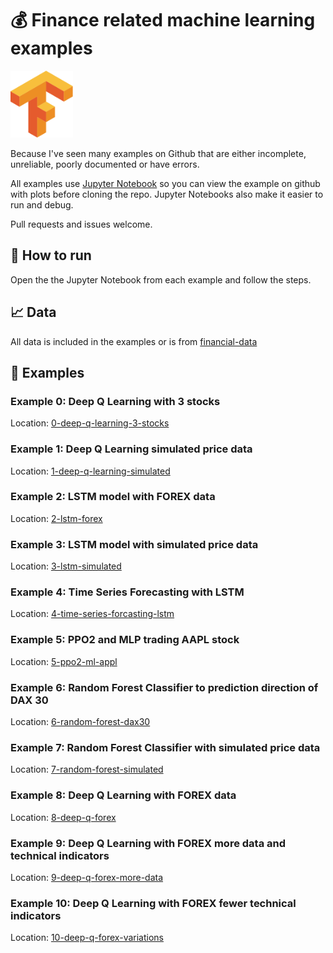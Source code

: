 # 💰 Finance related machine learning examples

<img src="https://raw.githubusercontent.com/FutureSharks/ml-finance/master/img/Tensorflow_logo.svg?sanitize=true" width="100">

Because I've seen many examples on Github that are either incomplete, unreliable, poorly documented or have errors.

All examples use [Jupyter Notebook](https://jupyter.readthedocs.io/en/latest/install.html) so you can view the example on github with plots before cloning the repo. Jupyter Notebooks also make it easier to run and debug.

Pull requests and issues welcome.

## 📒 How to run

Open the the Jupyter Notebook from each example and follow the steps.

## 📈 Data

All data is included in the examples or is from [financial-data](https://github.com/FutureSharks/financial-data)

## 📖 Examples

### Example 0: Deep Q Learning with 3 stocks

Location: [0-deep-q-learning-3-stocks](examples/0-deep-q-learning-3-stocks)

### Example 1: Deep Q Learning simulated price data

Location: [1-deep-q-learning-simulated](examples/1-deep-q-learning-simulated)

### Example 2: LSTM model with FOREX data

Location: [2-lstm-forex](examples/2-lstm-forex)

### Example 3: LSTM model with simulated price data

Location: [3-lstm-simulated](examples/3-lstm-simulated)

### Example 4: Time Series Forecasting with LSTM

Location: [4-time-series-forcasting-lstm](examples/4-time-series-forcasting-lstm)

### Example 5: PPO2 and MLP trading AAPL stock

Location: [5-ppo2-ml-appl](examples/5-ppo2-ml-appl)

### Example 6: Random Forest Classifier to prediction direction of DAX 30

Location: [6-random-forest-dax30](examples/6-random-forest-dax30)

### Example 7: Random Forest Classifier with simulated price data

Location: [7-random-forest-simulated](examples/7-random-forest-simulated)

### Example 8: Deep Q Learning with FOREX data

Location: [8-deep-q-forex](examples/8-deep-q-forex)

### Example 9: Deep Q Learning with FOREX more data and technical indicators

Location: [9-deep-q-forex-more-data](examples/9-deep-q-forex-more-data)

### Example 10: Deep Q Learning with FOREX fewer technical indicators

Location: [10-deep-q-forex-variations](examples/10-deep-q-forex-variations)
